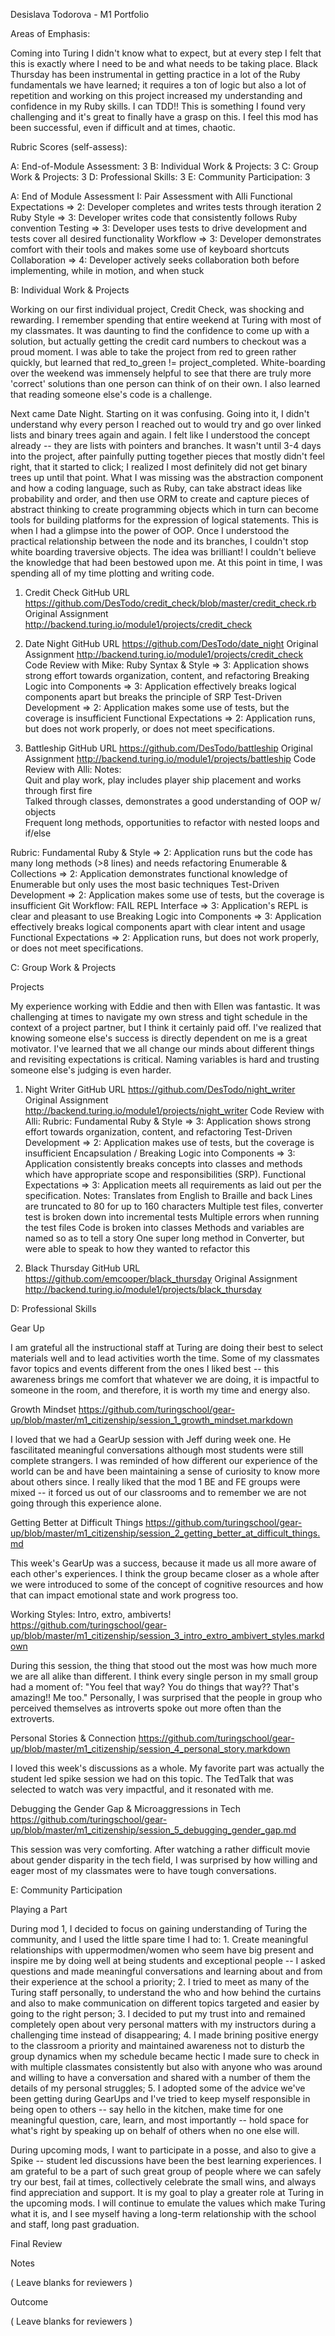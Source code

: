 Desislava Todorova - M1 Portfolio

Areas of Emphasis:

Coming into Turing I didn't know what to expect, but at every step I felt that this is exactly where I need to be and what needs to be taking place.
Black Thursday has been instrumental in getting practice in a lot of the Ruby fundamentals we have learned; it requires a ton of logic but also a lot of repetition and working on this project increased my understanding and confidence in my Ruby skills. I can TDD!! This is something I found very challenging and it's great to finally have a grasp on this. I feel this mod has been successful, even if difficult and at times, chaotic.

Rubric Scores (self-assess):

A: End-of-Module Assessment: 3
B: Individual Work & Projects: 3
C: Group Work & Projects: 3
D: Professional Skills: 3
E: Community Participation: 3

A: End of Module Assessment
I: Pair Assessment with Alli
Functional Expectations => 2: Developer completes and writes tests through iteration 2
Ruby Style              => 3: Developer writes code that consistently follows Ruby convention
Testing                 => 3: Developer uses tests to drive development and tests cover all desired functionality
Workflow                => 3: Developer demonstrates comfort with their tools and makes some use of keyboard shortcuts
Collaboration           => 4: Developer actively seeks collaboration both before implementing, while in motion, and when stuck


B: Individual Work & Projects

  Working on our first individual project, Credit Check, was shocking and rewarding. I remember spending that entire weekend at Turing with most of my classmates. It was daunting to find the confidence to come up with a solution, but actually getting the credit card numbers to checkout was a proud moment. I was able to take the project from red to green rather quickly, but learned that red_to_green != project_completed. White-boarding over the weekend was immensely helpful to see that there are truly more 'correct' solutions than one person can think of on their own. I also learned that reading someone else's code is a challenge.

  Next came Date Night. Starting on it was confusing. Going into it, I didn't understand why every person I reached out to would try and go over linked lists and binary trees again and again. I felt like I understood the concept already -- they are lists with pointers and branches. It wasn't until 3-4 days into the project, after painfully putting together pieces that mostly didn't feel right, that it started to click; I realized I most definitely did not get binary trees up until that point. What I was missing was the abstraction component and how a coding language, such as Ruby, can take abstract ideas like probability and order, and then use ORM to create and capture pieces of abstract thinking to create programming objects which in turn can become tools for building platforms for the expression of logical statements. This is when I had a glimpse into the power of OOP. Once I understood the practical relationship between the node and its branches, I couldn't stop white boarding traversive objects. The idea was brilliant! I couldn't believe the knowledge that had been bestowed upon me. At this point in time, I was spending all of my time plotting and writing code.

  1. Credit Check
  GitHub URL
  https://github.com/DesTodo/credit_check/blob/master/credit_check.rb
  Original Assignment
  http://backend.turing.io/module1/projects/credit_check

  2. Date Night
  GitHub URL
  https://github.com/DesTodo/date_night
  Original Assignment
  http://backend.turing.io/module1/projects/credit_check
Code Review with Mike:
Ruby Syntax & Style             => 3: Application shows strong effort towards organization, content, and refactoring
Breaking Logic into Components  => 3: Application effectively breaks logical components apart but breaks the principle of SRP
Test-Driven Development         => 2: Application makes some use of tests, but the coverage is insufficient
Functional Expectations         => 2: Application runs, but does not work properly, or does not meet specifications.


  3. Battleship
  GitHub URL
  https://github.com/DesTodo/battleship
  Original Assignment
  http://backend.turing.io/module1/projects/battleship
Code Review with Alli:
Notes:  
Quit and play work, play includes player ship placement and works through first fire  
Talked through classes, demonstrates a good understanding of OOP w/ objects  
Frequent long methods, opportunities to refactor with nested loops and if/else  

Rubric:
Fundamental Ruby & Style       => 2: Application runs but the code has many long methods (>8 lines) and needs refactoring
Enumerable & Collections       => 2: Application demonstrates functional knowledge of Enumerable but only uses the most basic techniques
Test-Driven Development        => 2: Application makes some use of tests, but the coverage is insufficient
Git Workflow: FAIL
REPL Interface                 => 3: Application's REPL is clear and pleasant to use
Breaking Logic into Components => 3: Application effectively breaks logical components apart with clear intent and usage
Functional Expectations        => 2: Application runs, but does not work properly, or does not meet specifications.

C: Group Work & Projects

Projects

My experience working with Eddie and then with Ellen was fantastic. It was challenging at times to navigate my own stress and tight schedule in the context of a project partner, but I think it certainly paid off. I've realized that knowing someone else's success is directly dependent on me is a great motivator. I've learned that we all change our minds about different things and revisiting expectations is critical. Naming variables is hard and trusting someone else's judging is even harder.  

  1. Night Writer
  GitHub URL
  https://github.com/DesTodo/night_writer
  Original Assignment
  http://backend.turing.io/module1/projects/night_writer
Code Review with Alli:
Rubric:
Fundamental Ruby & Style                       => 3:  Application shows strong effort towards organization, content, and refactoring
Test-Driven Development                        => 2: Application makes use of tests, but the coverage is insufficient
Encapsulation / Breaking Logic into Components => 3: Application consistently breaks concepts into classes and methods which have appropriate scope and responsibilities (SRP).
Functional Expectations                        => 3: Application meets all requirements as laid out per the specification.
Notes:
Translates from English to Braille and back
Lines are truncated to 80 for up to 160 characters
Multiple test files, converter test is broken down into incremental tests
Multiple errors when running the test files Code is broken into classes Methods and variables are named so as to tell a story One super long method in Converter, but were able to speak to how they wanted to refactor this

  2. Black Thursday
  GitHub URL
  https://github.com/emcooper/black_thursday
  Original Assignment
  http://backend.turing.io/module1/projects/black_thursday

D: Professional Skills

Gear Up

I am grateful all the instructional staff at Turing are doing their best to select materials well and to lead activities worth the time. Some of my classmates favor topics and events different from the ones I liked best -- this awareness brings me comfort that whatever we are doing, it is impactful to someone in the room, and therefore, it is worth my time and energy also.

Growth Mindset
https://github.com/turingschool/gear-up/blob/master/m1_citizenship/session_1_growth_mindset.markdown

I loved that we had a GearUp session with Jeff during week one. He fascilitated meaningful conversations although most students were still complete strangers. I was reminded of how different our experience of the world can be and have been maintaining a sense of curiosity to know more about others since. I really liked that the mod 1 BE and FE groups were mixed -- it forced us out of our classrooms and to remember we are not going through this experience alone.

Getting Better at Difficult Things
https://github.com/turingschool/gear-up/blob/master/m1_citizenship/session_2_getting_better_at_difficult_things.md

This week's GearUp was a success, because it made us all more aware of each other's experiences. I think the group became closer as a whole after we were introduced to some of the concept of cognitive resources and how that can impact emotional state and work progress too.

Working Styles: Intro, extro, ambiverts!
https://github.com/turingschool/gear-up/blob/master/m1_citizenship/session_3_intro_extro_ambivert_styles.markdown

During this session, the thing that stood out the most was how much more we are all alike than different. I think every single person in my small group had a moment of: "You feel that way? You do things that way?? That's amazing!! Me too." Personally, I was surprised that the people in group who perceived themselves as introverts spoke out more often than the extroverts.

Personal Stories & Connection
https://github.com/turingschool/gear-up/blob/master/m1_citizenship/session_4_personal_story.markdown

I loved this week's discussions as a whole. My favorite part was actually the student led spike session we had on this topic. The TedTalk that was selected to watch was very impactful, and it resonated with me.


Debugging the Gender Gap & Microaggressions in Tech
https://github.com/turingschool/gear-up/blob/master/m1_citizenship/session_5_debugging_gender_gap.md

This session was very comforting. After watching a rather difficult movie about gender disparity in the tech field, I was surprised by how willing and eager most of my classmates were to have tough conversations.

E: Community Participation

Playing a Part

During mod 1, I decided to focus on gaining understanding of Turing the community, and I used the little spare time I had to: 1. Create meaningful relationships with uppermodmen/women who seem have big present and inspire me by doing well at being students and exceptional people -- I asked questions and made meaningful conversations and learning about and from their experience at the school a priority; 2. I tried to meet as many of the Turing staff personally, to understand the who and how behind the curtains and also to make communication on different topics targeted and easier by going to the right person; 3. I decided to put my trust into and remained completely open about very personal matters with my instructors during a challenging time instead of disappearing; 4. I made brining positive energy to the classroom a priority and maintained awareness not to disturb the group dynamics when my schedule became hectic I made sure to check in with multiple classmates consistently but also with anyone who was around and willing to have a conversation and shared with a number of them the details of my personal struggles; 5. I adopted some of the advice we've been getting during GearUps and I've tried to keep myself responsible in being open to others -- say hello in the kitchen, make time for one meaningful question, care, learn, and most importantly -- hold space for what's right by speaking up on behalf of others when no one else will.

During upcoming mods, I want to participate in a posse, and also to give a Spike -- student led discussions have been the best learning experiences. I am grateful to be a part of such great group of people where we can safely try our best, fail at times, collectively celebrate the small wins, and always find appreciation and support. It is my goal to play a greater role at Turing in the upcoming mods. I will continue to emulate the values which make Turing what it is, and I see myself having a long-term relationship with the school and staff, long past graduation.

Final Review

Notes

( Leave blanks for reviewers )

Outcome

( Leave blanks for reviewers )
